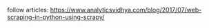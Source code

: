 follow articles:
https://www.analyticsvidhya.com/blog/2017/07/web-scraping-in-python-using-scrapy/


